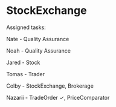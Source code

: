 # StockExchange


Assigned tasks: 

Nate - Quality Assurance

Noah - Quality Assurance

Jared - Stock

Tomas - Trader

Colby - StockExchange, Brokerage

Nazarii - TradeOrder ✓, PriceComparator
